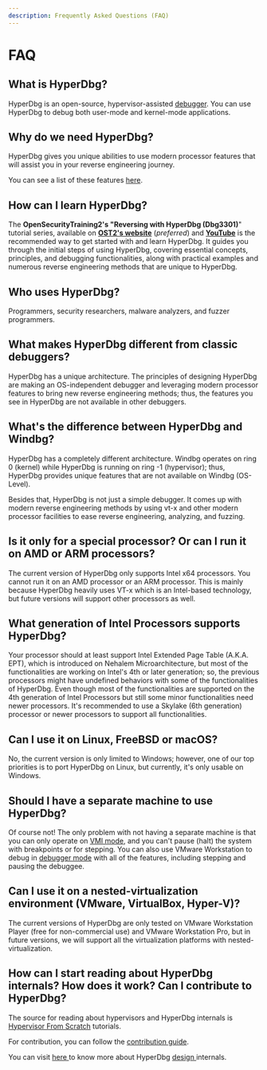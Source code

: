```yaml
---
description: Frequently Asked Questions (FAQ)
---
```


# FAQ

## What is HyperDbg?

HyperDbg is an open-source, hypervisor-assisted [debugger](https://en.wikipedia.org/wiki/Debugger). You can use HyperDbg to debug both user-mode and kernel-mode applications.

## Why do we need HyperDbg?

HyperDbg gives you unique abilities to use modern processor features that will assist you in your reverse engineering journey.

You can see a list of these features [here](https://github.com/HyperDbg/HyperDbg#unique-features).

## How can I learn HyperDbg?

The **OpenSecurityTraining2's "Reversing with HyperDbg (Dbg3301)**" tutorial series, available on [**OST2's website**](https://ost2.fyi/Dbg3301) (_preferred_) and [**YouTube**](https://www.youtube.com/playlist?list=PLUFkSN0XLZ-kF1f143wlw8ujlH2A45nZY) is the recommended way to get started with and learn HyperDbg. It guides you through the initial steps of using HyperDbg, covering essential concepts, principles, and debugging functionalities, along with practical examples and numerous reverse engineering methods that are unique to HyperDbg.

## Who uses HyperDbg?

Programmers, security researchers, malware analyzers, and fuzzer programmers.

## What makes HyperDbg different from classic debuggers?

HyperDbg has a unique architecture. The principles of designing HyperDbg are making an OS-independent debugger and leveraging modern processor features to bring new reverse engineering methods; thus, the features you see in HyperDbg are not available in other debuggers.

## What's the difference between HyperDbg and Windbg?

HyperDbg has a completely different architecture. Windbg operates on ring 0 (kernel) while HyperDbg is running on ring -1 (hypervisor); thus, HyperDbg provides unique features that are not available on Windbg (OS-Level).

Besides that, HyperDbg is not just a simple debugger. It comes up with modern reverse engineering methods by using vt-x and other modern processor facilities to ease reverse engineering, analyzing, and fuzzing.

## Is it only for a special processor? Or can I run it on AMD or ARM processors?

The current version of HyperDbg only supports Intel x64 processors. You cannot run it on an AMD processor or an ARM processor. This is mainly because HyperDbg heavily uses VT-x which is an Intel-based technology, but future versions will support other processors as well.

## What generation of Intel Processors supports HyperDbg?

Your processor should at least support Intel Extended Page Table (A.K.A. EPT), which is introduced on Nehalem Microarchitecture, but most of the functionalities are working on Intel's 4th or later generation; so, the previous processors might have undefined behaviors with some of the functionalities of HyperDbg. Even though most of the functionalities are supported on the 4th generation of Intel Processors but still some minor functionalities need newer processors. It's recommended to use a Skylake (6th generation) processor or newer processors to support all functionalities.

## Can I use it on Linux, FreeBSD or macOS?

No, the current version is only limited to Windows; however, one of our top priorities is to port HyperDbg on Linux, but currently, it's only usable on Windows.

## Should I have a separate machine to use HyperDbg?

Of course not! The only problem with not having a separate machine is that you can only operate on [VMI mode](https://docs.hyperdbg.org/using-hyperdbg/prerequisites/operation-modes#vmi-mode), and you can't pause (halt) the system with breakpoints or for stepping. You can also use VMware Workstation to debug in [debugger mode](https://docs.hyperdbg.org/using-hyperdbg/prerequisites/operation-modes#debugger-mode) with all of the features, including stepping and pausing the debuggee.

## Can I use it on a nested-virtualization environment (VMware, VirtualBox, Hyper-V)?

The current versions of HyperDbg are only tested on VMware Workstation Player (free for non-commercial use) and VMware Workstation Pro, but in future versions, we will support all the virtualization platforms with nested-virtualization.

## How can I start reading about HyperDbg internals? How does it work? Can I contribute to HyperDbg?

The source for reading about hypervisors and HyperDbg internals is [Hypervisor From Scratch](https://rayanfam.com/tutorials/) tutorials.

For contribution, you can follow the [contribution guide](https://github.com/HyperDbg/HyperDbg/blob/master/CONTRIBUTING.md).

You can visit [here ](https://docs.hyperdbg.org/design)to know more about HyperDbg [design ](https://docs.hyperdbg.org/design)internals.
